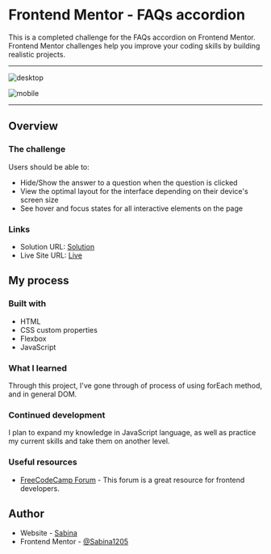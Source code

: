 # Frontend Mentor - FAQs accordion

This is a completed challenge for the FAQs accordion on Frontend Mentor. Frontend Mentor challenges help you improve your coding skills by building realistic projects. <br> 
<hr>

![desktop](https://github.com/Sabina1205/Frontend-mentor-challenges/assets/96692767/3bd92b20-3d76-4a25-8079-7e8e6a6f5a07) 

![mobile](https://github.com/Sabina1205/Frontend-mentor-challenges/assets/96692767/fd5810ff-c2e8-4e6d-8f5a-f6480a6205a3)
<hr>

## Overview

### The challenge

Users should be able to:

- Hide/Show the answer to a question when the question is clicked
- View the optimal layout for the interface depending on their device's screen size
- See hover and focus states for all interactive elements on the page

### Links

- Solution URL: [Solution](https://github.com/Sabina1205/Frontend-mentor-challenges/tree/main/faq-accordion-main)
- Live Site URL: [Live](https://faqs-accordion-two.vercel.app/)

## My process

### Built with

- HTML
- CSS custom properties
- Flexbox
- JavaScript

### What I learned

Through this project, I've gone through of process of using forEach method, and in general DOM.

### Continued development

I plan to expand my knowledge in JavaScript language, as well as practice my current skills and take them on another level.

### Useful resources

- [FreeCodeCamp Forum](https://forum.freecodecamp.org/) - This forum is a great resource for frontend developers.

## Author

- Website - [Sabina](https://sabina1205.github.io/personal-website/)
- Frontend Mentor - [@Sabina1205](https://www.frontendmentor.io/home)
